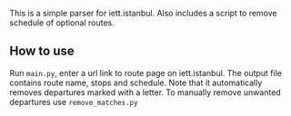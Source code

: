 This is a simple parser for iett.istanbul. Also includes a script to remove schedule of optional routes.

## How to use

Run `main.py`, enter a url link to route page on iett.istanbul. The output file contains route name, stops and schedule. Note that it automatically removes departures marked with a letter. To manually remove unwanted departures use `remove_matches.py`